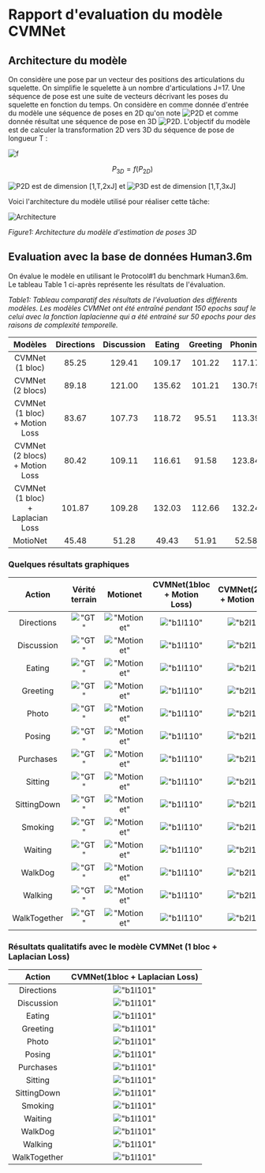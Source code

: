 # Rapport d'evaluation du modèle CVMNet

## Architecture du modèle
On considère une pose par un vecteur des positions des articulations du squelette. On simplifie le squelette à un nombre d'articulations J=17.
Une séquence de pose est une suite de vecteurs décrivant les poses du squelette en fonction du temps. On considère en comme donnée d'entrée du modèle une séquence de poses en 2D qu'on note ![P2D](https://render.githubusercontent.com/render/math?math=P_{2D}) et comme donnée résultat une séquence de pose en 3D ![P2D](https://render.githubusercontent.com/render/math?math=P_{3D}).
L'objectif du modèle est de calculer la transformation 2D vers 3D du séquence de pose de longueur T :

![f](https://render.githubusercontent.com/render/math?math={P_{3D}=f(P_{2D})})

$$
P_{3D}=f(P_{2D})
$$

![P2D](https://render.githubusercontent.com/render/math?math=P_{2D}) est de dimension [1,T,2xJ] et ![P3D](https://render.githubusercontent.com/render/math?math=P_{3D}) est de dimension [1,T,3xJ]

Voici l'architecture du modèle utilisé pour réaliser cette tâche:

![Architecture](./architecture.png)

*Figure1: Architecture du modèle d'estimation de poses 3D*

## Evaluation avec la base de données Human3.6m

On évalue le modèle en utilisant le Protocol#1 du benchmark Human3.6m. Le tableau Table 1 ci-après représente les résultats de l'évaluation.

*Table1: Tableau comparatif des résultats de l'évaluation des différents modèles. Les modèles CVMNet ont été entraîné pendant 150 epochs sauf le celui avec la fonction laplacienne qui a été entrainé sur 50 epochs pour des raisons de complexité temporelle.*

Modèles | Directions | Discussion | Eating | Greeting | Phoning | Photo | Posing | Purchases | Sitting | SittingDown | Smoking | Waiting | WalkDog | Walking | WalkTogether | Average |
:--:|:--:|:--:|:--:|:--:|:--:|:--:|:--:|:--:|:--:|:--:|:--:|:--:|:--:|:--:|:--:|:--:|
CVMNet (1 bloc) | 85.25 | 129.41 | 109.17 | 101.22 | 117.17 | 137.31 | 86.12 | 293.37 | 152.75 | 248.98 | 119.87 | 105.45 | 261.62 | 87.20 | 87.81 | 142.47 |
CVMNet (2 blocs) | 89.18 | 121.00 | 135.62 | 101.21| 130.79 | 137.12 | 85.83 | 226.98 | 191.31 | 261.97 | 133.23 | 103.17 | 218.35 | 83.93 | 86.03 | 141.25 |
CVMNet (1 bloc) + Motion Loss | 83.67 | 107.73 | 118.72 | 95.51 | 113.39 | 131.98 | 82.64 | 221.00 | 148.74 | 232.07 | 113.56 | 95.76 | 195.00 | 85.04 | 83.95 | 127.99 |
CVMNet (2 blocs) + Motion Loss | 80.42 | 109.11 | 116.61 | 91.58 | 123.84 | 127.46 | 83.96 | 169.57 | 162.69 | 224.39 | 120.81 | 97.64 | 175.52 | 84.30 | 84.20 | 124.20 |
CVMNet (1 bloc) + Laplacian Loss | 101.87 | 109.28 | 132.03 | 112.66 | 132.24 | 137.74 | 101.83 | 143.06 | 173.79 | 250.92 | 132.66 | 108.66 | 148.33 | 102.81 | 107.41 | 133.55 |
MotioNet | 45.48 | 51.28 | 49.43 | 51.91 | 52.58 | 66.46 | 50.59 | 48.46 | 55.90 | 64.25 | 53.79 | 52.84 | 58.85 | 49.99 | 48.25 | 53.47 |


### Quelques résultats graphiques
Action | Vérité terrain | Motionet | CVMNet(1bloc + Motion Loss) | CVMNet(2blocs + Motion Loss) |
:-----:|:-----:|:-----:|:-----:|:-----:|
 Directions | !["GT"](./demos/evaluation/gt/S9_Directions_2/demo.gif) | !["Motionet"](./demos/motionet/S9_Directions_2/demo.gif) | !["b1l110"](./demos/evaluation/model_bloc1_loss110/clips/S9_Directions_2/demo.gif) | !["b2l110"](./demos/evaluation/model_bloc2_loss110/clips/S9_Directions_2/demo.gif) |
 Discussion | !["GT"](./demos/evaluation/gt/S9_Discussion%202_2/demo.gif) | !["Motionet"](./demos/motionet/S9_Discussion%202_2/demo.gif) | !["b1l110"](./demos/evaluation/model_bloc1_loss110/clips/S9_Discussion%202_2/demo.gif) | !["b2l110"](./demos/evaluation/model_bloc2_loss110/clips/S9_Discussion%202_2/demo.gif) |
 Eating | !["GT"](./demos/evaluation/gt/S11_Eating_0/demo.gif) | !["Motionet"](./demos/motionet/S11_Eating_0/demo.gif) | !["b1l110"](./demos/evaluation/model_bloc1_loss110/clips/S11_Eating_0/demo.gif) | !["b2l110"](./demos/evaluation/model_bloc2_loss110/clips/S11_Eating_0/demo.gif) |
 Greeting | !["GT"](./demos/evaluation/gt/S9_Greeting%201_0/demo.gif) | !["Motionet"](./demos/motionet/S9_Greeting%201_0/demo.gif) | !["b1l110"](./demos/evaluation/model_bloc1_loss110/clips/S9_Greeting%201_0/demo.gif) | !["b2l110"](./demos/evaluation/model_bloc2_loss110/clips/S9_Greeting%201_0/demo.gif) |
 Photo | !["GT"](./demos/evaluation/gt/S9_Photo_2/demo.gif) | !["Motionet"](./demos/motionet/S9_Photo_2/demo.gif) | !["b1l110"](./demos/evaluation/model_bloc1_loss110/clips/S9_Photo_2/demo.gif) | !["b2l110"](./demos/evaluation/model_bloc2_loss110/clips/S9_Photo_2/demo.gif) |
 Posing | !["GT"](./demos/evaluation/gt/S9_Posing%201_3/demo.gif) | !["Motionet"](./demos/motionet/S9_Posing%201_3/demo.gif) | !["b1l110"](./demos/evaluation/model_bloc1_loss110/clips/S9_Posing%201_3/demo.gif) | !["b2l110"](./demos/evaluation/model_bloc2_loss110/clips/S9_Posing%201_3/demo.gif) |
 Purchases | !["GT"](./demos/evaluation/gt/S11_Purchases_0/demo.gif) | !["Motionet"](./demos/motionet/S11_Purchases_0/demo.gif) | !["b1l110"](./demos/evaluation/model_bloc1_loss110/clips/S11_Purchases_0/demo.gif) | !["b2l110"](./demos/evaluation/model_bloc2_loss110/clips/S11_Purchases_0/demo.gif) |
 Sitting | !["GT"](./demos/evaluation/gt/S11_Sitting_3/demo.gif) | !["Motionet"](./demos/motionet/S11_Sitting_3/demo.gif) | !["b1l110"](./demos/evaluation/model_bloc1_loss110/clips/S11_Sitting_3/demo.gif) | !["b2l110"](./demos/evaluation/model_bloc2_loss110/clips/S11_Sitting_3/demo.gif) |
 SittingDown | !["GT"](./demos/evaluation/gt/S9_SittingDown%201_0/demo.gif) | !["Motionet"](./demos/motionet/S9_SittingDown%201_0/demo.gif) | !["b1l110"](./demos/evaluation/model_bloc1_loss110/clips/S9_SittingDown%201_0/demo.gif) | !["b2l110"](./demos/evaluation/model_bloc2_loss110/clips/S9_SittingDown%201_0/demo.gif) |
 Smoking | !["GT"](./demos/evaluation/gt/S11_Smoking_3/demo.gif) | !["Motionet"](./demos/motionet/S11_Smoking_3/demo.gif) | !["b1l110"](./demos/evaluation/model_bloc1_loss110/clips/S11_Smoking_3/demo.gif) | !["b2l110"](./demos/evaluation/model_bloc2_loss110/clips/S11_Smoking_3/demo.gif) |
 Waiting | !["GT"](./demos/evaluation/gt/S9_Waiting_1/demo.gif) | !["Motionet"](./demos/motionet/S9_Waiting_1/demo.gif) | !["b1l110"](./demos/evaluation/model_bloc1_loss110/clips/S9_Waiting_1/demo.gif) | !["b2l110"](./demos/evaluation/model_bloc2_loss110/clips/S9_Waiting_1/demo.gif) |
 WalkDog | !["GT"](./demos/evaluation/gt/S9_WalkDog_2/demo.gif) | !["Motionet"](./demos/motionet/S9_WalkDog_2/demo.gif) | !["b1l110"](./demos/evaluation/model_bloc1_loss110/clips/S9_WalkDog_2/demo.gif) | !["b2l110"](./demos/evaluation/model_bloc2_loss110/clips/S9_WalkDog_2/demo.gif) |
 Walking | !["GT"](./demos/evaluation/gt/S11_Walking%201_2/demo.gif) | !["Motionet"](./demos/motionet/S11_Walking%201_2/demo.gif) | !["b1l110"](./demos/evaluation/model_bloc1_loss110/clips/S11_Walking%201_2/demo.gif) | !["b2l110"](./demos/evaluation/model_bloc2_loss110/clips/S11_Walking%201_2/demo.gif) |
 WalkTogether | !["GT"](./demos/evaluation/gt/S11_WalkTogether_1/demo.gif) | !["Motionet"](./demos/motionet/S11_WalkTogether_1/demo.gif) | !["b1l110"](./demos/evaluation/model_bloc1_loss110/clips/S11_WalkTogether_1/demo.gif) | !["b2l110"](./demos/evaluation/model_bloc2_loss110/clips/S11_WalkTogether_1/demo.gif) |

### Résultats qualitatifs avec le modèle CVMNet (1 bloc + Laplacian Loss)
Action | CVMNet(1bloc + Laplacian Loss) |
:-----:|:-----:|
 Directions | !["b1l101"](./demos/evaluation/model_bloc1_loss101/clips/S9_Directions_2/demo.gif) |
 Discussion | !["b1l101"](./demos/evaluation/model_bloc1_loss101/clips/S9_Discussion%202_2/demo.gif) |
 Eating | !["b1l101"](./demos/evaluation/model_bloc1_loss101/clips/S11_Eating_0/demo.gif) |
 Greeting | !["b1l101"](./demos/evaluation/model_bloc1_loss101/clips/S9_Greeting%201_0/demo.gif) |
 Photo | !["b1l101"](./demos/evaluation/model_bloc1_loss101/clips/S9_Photo_2/demo.gif) |
 Posing | !["b1l101"](./demos/evaluation/model_bloc1_loss101/clips/S9_Posing%201_3/demo.gif) |
 Purchases | !["b1l101"](./demos/evaluation/model_bloc1_loss101/clips/S11_Purchases_0/demo.gif) |
 Sitting | !["b1l101"](./demos/evaluation/model_bloc1_loss101/clips/S11_Sitting_3/demo.gif) |
 SittingDown | !["b1l101"](./demos/evaluation/model_bloc1_loss101/clips/S9_SittingDown%201_0/demo.gif) |
 Smoking | !["b1l101"](./demos/evaluation/model_bloc1_loss101/clips/S11_Smoking_3/demo.gif) |
 Waiting | !["b1l101"](./demos/evaluation/model_bloc1_loss101/clips/S9_Waiting_1/demo.gif) |
 WalkDog | !["b1l101"](./demos/evaluation/model_bloc1_loss101/clips/S9_WalkDog_2/demo.gif) |
 Walking | !["b1l101"](./demos/evaluation/model_bloc1_loss101/clips/S11_Walking%201_2/demo.gif) |
 WalkTogether | !["b1l101"](./demos/evaluation/model_bloc1_loss101/clips/S11_WalkTogether_1/demo.gif) |
